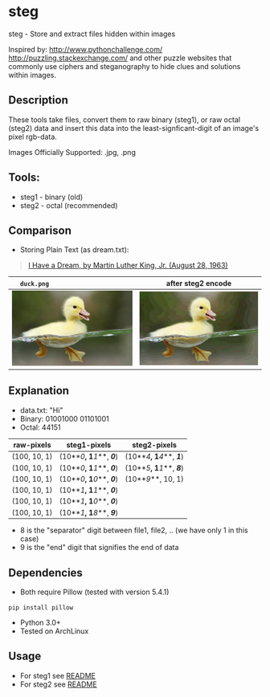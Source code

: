 # steg
steg - Store and extract files hidden within images

Inspired by:
  http://www.pythonchallenge.com/
  http://puzzling.stackexchange.com/
and other puzzle websites that commonly use ciphers and steganography to hide clues and 
solutions within images. 

## Description
These tools take files, convert them to raw binary (steg1), or raw octal (steg2) data and insert this data into the least-signficant-digit of an image's pixel rgb-data.

Images Officially Supported: .jpg, .png

## Tools:
* steg1 - binary (old)
* steg2 - octal  (recommended)

## Comparison
* Storing Plain Text (as dream.txt):
> [I Have a Dream, by Martin Luther King, Jr. (August 28, 1963)](http://www.textfiles.com/etext/NONFICTION/)

| `duck.png                     ` | after steg2 encode                    |
| ------------------------------- | ------------------------------------- |
| ![](steg2/test_images/duck.png) | ![](steg2/test_images/dreamy_duck.png)|

## Explanation
* data.txt: "Hi" 
* Binary: 01001000 01101001 
* Octal:  44151

| raw-pixels   | steg1-pixels                   | steg2-pixels                   |
| ------------ | ------------------------------ | ------------------------------ |
| (100, 10, 1) | (10**_0_**, 1**_1_**, **_0_**) | (10**_4_**, 1**_4_**, **_1_**) |
| (100, 10, 1) | (10**_0_**, 1**_1_**, **_0_**) | (10**_5_**, 1**_1_**, **_8_**) |
| (100, 10, 1) | (10**_0_**, 1**_0_**, **_0_**) | (10**_9_**, 10, 1)             |
| (100, 10, 1) | (10**_1_**, 1**_1_**, **_0_**) |                                |
| (100, 10, 1) | (10**_1_**, 1**_0_**, **_0_**) |                                |
| (100, 10, 1) | (10**_1_**, 1**_8_**, **_9_**) |                                |

* 8 is the "separator" digit between file1, file2, .. (we have only 1 in this case)
* 9 is the "end" digit that signifies the end of data

## Dependencies
* Both require Pillow (tested with version 5.4.1) 
```pip
pip install pillow
```
* Python 3.0+
* Tested on ArchLinux

## Usage
* For steg1 see [README](steg1/README.md)
* For steg2 see [README](steg2/README.md)
